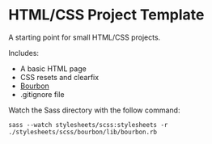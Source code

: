 # HTML/CSS Project Template

A starting point for small HTML/CSS projects.

Includes:

* A basic HTML page
* CSS resets and clearfix
* [Bourbon](https://github.com/thoughtbot/bourbon)
* .gitignore file

Watch the Sass directory with the follow command:

    sass --watch stylesheets/scss:stylesheets -r ./stylesheets/scss/bourbon/lib/bourbon.rb

